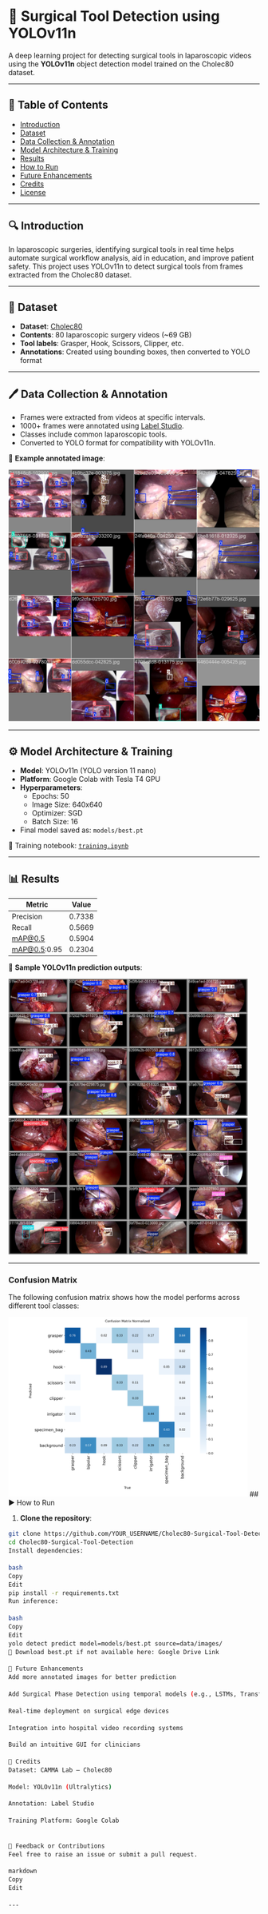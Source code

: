 # 🧠 Surgical Tool Detection using YOLOv11n

A deep learning project for detecting surgical tools in laparoscopic videos using the **YOLOv11n** object detection model trained on the Cholec80 dataset.

---

## 📌 Table of Contents

- [Introduction](#introduction)
- [Dataset](#dataset)
- [Data Collection & Annotation](#data-collection--annotation)
- [Model Architecture & Training](#model-architecture--training)
- [Results](#results)
- [How to Run](#how-to-run)
- [Future Enhancements](#future-enhancements)
- [Credits](#credits)
- [License](#license)

---

## 🔍 Introduction

In laparoscopic surgeries, identifying surgical tools in real time helps automate surgical workflow analysis, aid in education, and improve patient safety. This project uses YOLOv11n to detect surgical tools from frames extracted from the Cholec80 dataset.

---

## 📂 Dataset

- **Dataset**: [Cholec80](https://camma.unistra.fr/datasets/)
- **Contents**: 80 laparoscopic surgery videos (~69 GB)
- **Tool labels**: Grasper, Hook, Scissors, Clipper, etc.
- **Annotations**: Created using bounding boxes, then converted to YOLO format

---

## 🖊️ Data Collection & Annotation

- Frames were extracted from videos at specific intervals.
- 1000+ frames were annotated using [Label Studio](https://labelstud.io).
- Classes include common laparoscopic tools.
- Converted to YOLO format for compatibility with YOLOv11n.

📸 **Example annotated image**:

![Annotation Example](assets/train.jpg)

---

## ⚙️ Model Architecture & Training

- **Model**: YOLOv11n (YOLO version 11 nano)
- **Platform**: Google Colab with Tesla T4 GPU
- **Hyperparameters**:
  - Epochs: 50
  - Image Size: 640x640
  - Optimizer: SGD
  - Batch Size: 16
- Final model saved as: `models/best.pt`

📓 Training notebook: [`training.ipynb`](training.ipynb)

---

## 📊 Results

| Metric         | Value   |
|----------------|---------|
| Precision      | 0.7338  |
| Recall         | 0.5669  |
| mAP@0.5        | 0.5904  |
| mAP@0.5:0.95   | 0.2304  |

📸 **Sample YOLOv11n prediction outputs**:

<img src="assets/prediction1.jpg" width="480"/>
<img src="assets/prediction2.jpg" width="480"/>

---
### Confusion Matrix

The following confusion matrix shows how the model performs across different tool classes:

<img src="assets/confusion_matrix.png" width="480"/>
## ▶️ How to Run

1. **Clone the repository**:

```bash
git clone https://github.com/YOUR_USERNAME/Cholec80-Surgical-Tool-Detection.git
cd Cholec80-Surgical-Tool-Detection
Install dependencies:

bash
Copy
Edit
pip install -r requirements.txt
Run inference:

bash
Copy
Edit
yolo detect predict model=models/best.pt source=data/images/
🔗 Download best.pt if not available here: Google Drive Link

🌱 Future Enhancements
Add more annotated images for better prediction

Add Surgical Phase Detection using temporal models (e.g., LSTMs, Transformers)

Real-time deployment on surgical edge devices

Integration into hospital video recording systems

Build an intuitive GUI for clinicians

🙌 Credits
Dataset: CAMMA Lab – Cholec80

Model: YOLOv11n (Ultralytics)

Annotation: Label Studio

Training Platform: Google Colab


💬 Feedback or Contributions
Feel free to raise an issue or submit a pull request.

markdown
Copy
Edit

---

